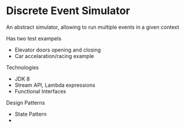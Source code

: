 # Discrete Event Simulator

An abstract simulator, allowing to run multiple events in a given context

Has two test exampels

- Elevator doors opening and closing
- Car accelaration/racing example

Technologies

- JDK 8
- Stream API, Lambda expressions
- Functional Interfaces

Design Patterns

- State Pattern
- 
